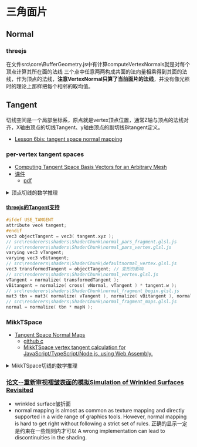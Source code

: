 # 三角面片

## Normal

### threejs

在文件src\core\BufferGeometry.js中有计算computeVertexNormals就是对每个顶点计算其所在面的法线
三个点中任意两两构成共面的法向量相乘得到其面的法线，作为顶点的法线，**注意VertexNormal只算了当前面片的法线**，并没有像光照时的理论上那样把每个相邻的取均值。

## Tangent

切线空间是一个局部坐标系，原点就是vertex顶点位置，通常Z轴与顶点的法线对齐，X轴由顶点的切线Tangent、y轴由顶点的副切线Bitangent定义。

- [Lesson 6bis: tangent space normal mapping](https://github.com/ssloy/tinyrenderer/wiki/Lesson-6bis:-tangent-space-normal-mapping)

### per-vertex tangent spaces    
- [Computing Tangent Space Basis Vectors for an Arbitrary Mesh](https://terathon.com/blog/tangent-space.html)
- [课件](https://www.cs.upc.edu/~virtual/G/index.php?dir=)
    - [pdf](https://www.cs.upc.edu/~virtual/G/1.%20Teoria/06.%20Textures/Tangent%20Space%20Calculation.pdf)

<details>
<summary>顶点切线的数学推理</summary>

我们期待的tangent-space是对齐纹理坐标系的，x-axis与u和y-axis与v方向都一致
$$
\text{如果Q表示三角形内的一点,则有式子} \newline Q - P_{0} = (u - u_{0})T + (v - v_{0})B, \newline P_{0}\text{是三角面片的一个顶点，}(u_{0},v_{0})\text{是该点的纹理坐标，向量T(tangent)和向量B(bitangent)是对齐纹理坐标的，这就是我们需要计算的。} \newline
\text{假设三角形的三个顶点分别是}P_{0},P_{1},P_{2},\text{纹理坐标分别是}(u_{0},v_{0}),(u_{1},v_{1}),(u_{2},v_{2}), \text{算他们的向量有} \newline
\begin{array}{c}
    Q_{1} = P_{1} - P_{0} \newline
    Q_{2} = P_{2} - P_{0} \newline
    (s_{1},t_{1}) = (u_{1} - u_{0}, v_{1} - v_{0}) \newline
    (s_{2},t_{2}) = (u_{2} - u_{0}, v_{2} - v_{0}) \newline
\end{array} \newline
\text{其需要求解的方程就是}
\begin{array}{c}
    Q_{1} = s_{1}T + t_{1}B \newline
    Q_{2} = s_{2}T + t_{2}B \newline
\end{array} \newline
\text{其矩阵形式是}
\begin{bmatrix}
   (Q_{1})_{x} & (Q_{1})_{y} & (Q_{1})_{z} \newline
   (Q_{2})_{x} & (Q_{2})_{y} & (Q_{2})_{z}
\end{bmatrix} = \begin{bmatrix}
   s_{1} & t_{1} \newline
   s_{2} & t_{2}
\end{bmatrix}
\begin{bmatrix}
   T_{x} & T_{y} & T_{z} \newline
   B_{x} & B_{y} & B_{z}
\end{bmatrix} \iff \begin{bmatrix}
   T_{x} & T_{y} & T_{z} \newline
   B_{x} & B_{y} & B_{z}
\end{bmatrix} = \frac{1}{s_{1}t_{2} - s_{2}t_{1}}
\begin{bmatrix}
   t_{2} & -t_{1} \newline
   -s_{2} & s_{1}
\end{bmatrix}
\begin{bmatrix}
   (Q_{1})_{x} & (Q_{1})_{y} & (Q_{1})_{z} \newline
   (Q_{2})_{x} & (Q_{2})_{y} & (Q_{2})_{z}
\end{bmatrix} \newline
\text{由三个顶点}P_{0},P_{1},P_{2}\text{组成的三角形就得到了未标准化的切线向量T和B，为了得到单个顶点的切线向量} \newline
\text{，采取类似顶点法线的方法计算方式来计算切线，对共享该顶点的所有三角形的切线向量取均值。} \newline
\text{针对相邻三角形不连续纹理映射的情况下，边界上的点已经复制了，它们本身也是没有相同的纹理坐标，这些边界我们就不平均其切线向量了。} \newline
\text{加上顶点的法线向量N，就可以从切线空间tangent space转换到局部空间object space} \newline
\begin{bmatrix}
   T_{x} & B_{x} & N_{x} \newline
   T_{y} & B_{y} & N_{y} \newline
   T_{z} & B_{z} & N_{z} 
\end{bmatrix} \newline
\text{但是我们想要从局部空间到切线空间，计算光照时需要的光的方向light direction。} \newline
\text{上面这个矩阵的逆不一定是其转置，因为切线向量彼此垂直或垂直于法线向量。} \newline 
\text{此时我们可以安全地假设这三个向量至少接近正交，使用Gram-Schmidt算法去正交化它们不应该会引起任何不可接受的失真。新的切线向量如下} \newline
\begin{array}{c}
    T^{\prime} = T - (N \cdot T)N \newline
    B^{\prime} = B - (N \cdot B)N - \frac{(T^{\prime} \cdot B)T^{\prime}}{(T^{\prime})^2} \newline
\end{array} \newline
\text{标准化新的切线向量，填入之前的位置，并转置它就得到它的逆矩阵了，这样从局部空间到切线空间的乘以下面的矩阵就得到了光的方向，} \newline 
\text{得到光的方向点积bump map的采样值就得到正确的Lambertian漫反射的光照值。} \newline
\begin{bmatrix}
   T^{\prime}_{x} & T^{\prime}_{y} & T^{\prime}_{z} \newline
   B^{\prime}_{x} & B^{\prime}_{y} & B^{\prime}_{z} \newline
   N_{x} & N_{y} & N_{z} \newline
\end{bmatrix} \newline
\text{工程化时，知道T和N时就叉乘算出B，这样存储数据时只需要存储T就可以。} N \times T^{\prime} = mB^{\prime}, m = \pm 1 \text{代表了是左手坐标系还是右手坐标系，m是上面矩阵的行列式。} \newline
\text{一种方式存储方式是}Vector4=(T^{\prime}, w)\text{，则副切线的计算可以这样得到} B^{\prime} = T^{\prime}_{w}(N \times T^{\prime})
$$

作者最后还对Bitangent和Binormal的区别进行了说明，最佳术语是副切线向量Bitangent。

</details>

#### [threejs的Tangent支持](https://threejs.org/docs/#examples/en/utils/BufferGeometryUtils.computeMikkTSpaceTangents)
```c
#ifdef USE_TANGENT
attribute vec4 tangent;
#endif
vec3 objectTangent = vec3( tangent.xyz );
// src\renderers\shaders\ShaderChunk\normal_pars_fragment.glsl.js 
// src\renderers\shaders\ShaderChunk\normal_pars_vertex.glsl.js
varying vec3 vTangent;
varying vec3 vBitangent;
// src\renderers\shaders\ShaderChunk\defaultnormal_vertex.glsl.js
vec3 transformedTangent = objectTangent; // 变形的影响
// src\renderers\shaders\ShaderChunk\normal_vertex.glsl.js
vTangent = normalize( transformedTangent );
vBitangent = normalize( cross( vNormal, vTangent ) * tangent.w );
// src\renderers\shaders\ShaderChunk\normal_fragment_begin.glsl.js
mat3 tbn = mat3( normalize( vTangent ), normalize( vBitangent ), normal );
// src\renderers\shaders\ShaderChunk\normal_fragment_maps.glsl.js
normal = normalize( tbn * mapN );
```

### MikkTSpace
- [Tangent Space Normal Maps](http://www.mikktspace.com/)
    - [github c](https://github.com/mmikk/MikkTSpace)
    - [MikkTSpace vertex tangent calculation for JavaScript/TypeScript/Node.js, using Web Assembly. ](https://github.com/donmccurdy/mikktspace-wasm)

<details>
<summary>MikkTSpace切线的数学推理</summary>

MikkTSpace的方案成了事实上的标准，是Normal Map和光照计算中也是一个非常角色。
MikkTSpace生成tangent space即使改变了点索引，面的顺序，删除primitive等等都不影响且对triangles和quads都支持的。事实上使用的有
- [blender，blender就用它来生成Normal Mapping](https://projects.blender.org/blender/blender/src/branch/main/intern/mikktspace)
- xNormal
- Unity
- Subtance
- [Unreal Engine](https://github.com/EpicGames/UnrealEngine/tree/release/Engine/Source/ThirdParty/MikkTSpace)
- 3D Coat
- [Houdini plug-in bringing mikktspace library ](https://github.com/teared/mikktspace-for-houdini)

顶点必须具有属性：位置Position，法线Normal，纹理坐标UV


</details>

### [论文--重新审视褶皱表面的模拟Simulation of Wrinkled Surfaces Revisited](http://image.diku.dk/projects/media/morten.mikkelsen.08.pdf)

- wrinkled surface皱折面
- normal mapping is almost as common as texture mapping and directly supported in a wide range of graphics tools. However, normal mapping is hard to get right without following a strict set of rules. 正确的显示一定是约束在一些规则内才可以 A wrong implementation can lead to discontinuities in the shading.